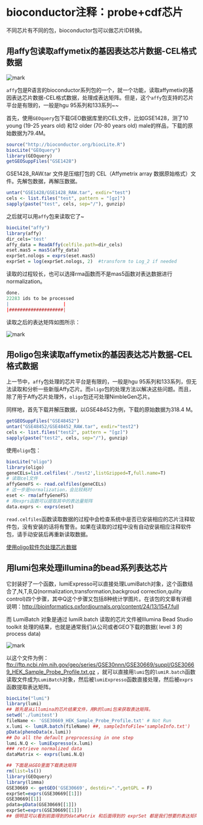 # bioconductor注释：probe+cdf芯片

不同芯片有不同的包，bioconductor包可以做芯片ID转换。

## 用affy包读取affymetix的基因表达芯片数据-CEL格式数据

![mark](http://oo3g995ih.bkt.clouddn.com/blog/180405/31fBa3dmjC.png?imageslim)

`affy`包是R语言的bioconductor系列包的一个，就一个功能，读取affymetix的基因表达芯片数据-CEL格式数据，处理成表达矩阵。但是，这个`affy`包支持的芯片平台是有限的，一般是hgu 95系列和133系列~~

首先，使用`GEOquery`包下载GEO数据库里的CEL文件，比如GSE1428，测了10 young (19-25 years old) 和12 older (70-80 years old) male的样品，下载的原始数据为79.4M。

```R
source("http://bioconductor.org/biocLite.R")
biocLite("GEOquery")
library(GEOquery)
getGEOSuppFiles("GSE1428")
```

GSE1428_RAW.tar 文件是压缩打包的 CEL（Affymetrix array 数据原始格式）文件。先解包数据，再解压数据。

```R
untar("GSE1428/GSE1428_RAW.tar", exdir="test")
cels <- list.files("test", pattern = "[gz]")
sapply(paste("test", cels, sep="/"), gunzip)
```

之后就可以用`affy`包来读取它了~

```R
biocLite("affy")
library(affy)
dir_cels='test'
affy_data = ReadAffy(celfile.path=dir_cels)
eset.mas5 = mas5(affy_data)
exprSet.nologs = exprs(eset.mas5)
exprSet = log(exprSet.nologs, 2)  #transform to Log_2 if needed
```

读取的过程较长，也可以选择rma函数而不是mas5函数对表达数据进行normalization。

```R
done.
22283 ids to be processed
|                    |
|####################|
```

读取之后的表达矩阵如图所示：

![mark](_v_images/_1522849047_1214.png)

## 用oligo包来读取affymetix的基因表达芯片数据-CEL格式数据

上一节中，`affy`包处理的芯片平台是有限的，一般是hgu 95系列和133系列，但无法读取和分析一些新版Affy芯片。而`oligo`包的处理方法以解决这些问题。而且，除了用于Affy芯片处理外，`oligo`包还可处理NimbleGen芯片。

同样地，首先下载并解压数据，以GSE48452为例，下载的原始数据为318.4 M。

```R
getGEOSuppFiles("GSE48452")
untar("GSE48452/GSE48452_RAW.tar", exdir="test2")
cels <- list.files("test2", pattern = "[gz]")
sapply(paste("test2", cels, sep="/"), gunzip)
```

使用`oligo`包：

```R
biocLite("oligo")
library(oligo)
geneCELs=list.celfiles('./test2',listGzipped=T,full.name=T)
# 读取cel文件
affyGeneFS <- read.celfiles(geneCELs)
# 这一步是normalization，会比较耗时
eset <- rma(affyGeneFS)
# 用exprs函数可以提取其中的表达量矩阵
data.exprs <- exprs(eset)
```

`read.celfiles`函数读取数据的过程中会检查系统中是否已安装相应的芯片注释软件包，没有安装的话将有警告。如果在读取的过程中没有自动安装相应注释软件包，请手动安装后再重新读取数据。


[使用oligo软件包处理芯片数据](https://blog.csdn.net/u014801157/article/details/66974577)

## 用lumi包来处理illumina的bead系列表达芯片

它封装好了一个函数，lumiExpresso可以直接处理LumiBatch对象，这个函数结合了,N,T,B,Q(normalization,transformation,backgroud correction,qulity control)四个步骤，其中Q这个步骤又包括8种统计学图片。在该包的文章有详细说明：http://bioinformatics.oxfordjournals.org/content/24/13/1547.full 


而 LumiBatch 对象是通过 lumiR.batch 读取的芯片文件被Illumina Bead Studio toolkit 处理的结果，也就是通常我们从公司或者GEO下载的数据( level 3 的 process data)

![mark](http://oo3g995ih.bkt.clouddn.com/blog/180405/L3beH6BI29.png?imageslim)

以这个文件为例：ftp://ftp.ncbi.nlm.nih.gov/geo/series/GSE30nnn/GSE30669/suppl/GSE30669_HEK_Sample_Probe_Profile.txt.gz ，就可以直接用`lumi`包的`lumiR.batch`函数读取文件成为`LumiBatch`对象，然后被`lumiExpresso`函数直接处理，然后被`exprs`函数提取表达矩阵。

```R
biocLite("lumi")
library(lumi)
## 首先是从illumina的芯片结果文件，用R的lumi包来获取表达矩阵。
setwd('./lumitest')
fileName <- 'GSE30669_HEK_Sample_Probe_Profile.txt' # Not Run
x.lumi <- lumiR.batch(fileName) ##, sampleInfoFile='sampleInfo.txt')
pData(phenoData(x.lumi))
## Do all the default preprocessing in one step
lumi.N.Q <- lumiExpresso(x.lumi)
### retrieve normalized data
dataMatrix <- exprs(lumi.N.Q)

## 下面是从GEO里面下载表达矩阵
rm(list=ls())
library(GEOquery)
library(limma)
GSE30669 <- getGEO('GSE30669', destdir=".",getGPL = F)
exprSet=exprs(GSE30669[[1]])
GSE30669[[1]]
pdata=pData(GSE30669[[1]])
exprSet=exprs(GSE30669[[1]])
## 很明显可以看到前面得到的dataMatrix 和后面得到的 exprSet 都是我们想要的表达矩阵
```






